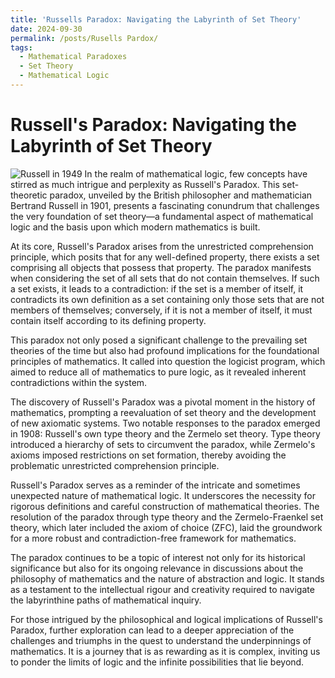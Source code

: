 ```yaml
---
title: 'Russells Paradox: Navigating the Labyrinth of Set Theory'
date: 2024-09-30
permalink: /posts/Rusells Pardox/
tags:
  - Mathematical Paradoxes
  - Set Theory
  - Mathematical Logic
---
```


# Russell's Paradox: Navigating the Labyrinth of Set Theory
![Russell in 1949](https://upload.wikimedia.org/wikipedia/commons/thumb/0/09/Bertrand_Russell_1949.jpg/330px-Bertrand_Russell_1949.jpg)
In the realm of mathematical logic, few concepts have stirred as much intrigue and perplexity as Russell's Paradox. This set-theoretic paradox, unveiled by the British philosopher and mathematician Bertrand Russell in 1901, presents a fascinating conundrum that challenges the very foundation of set theory—a fundamental aspect of mathematical logic and the basis upon which modern mathematics is built.

At its core, Russell's Paradox arises from the unrestricted comprehension principle, which posits that for any well-defined property, there exists a set comprising all objects that possess that property. The paradox manifests when considering the set of all sets that do not contain themselves. If such a set exists, it leads to a contradiction: if the set is a member of itself, it contradicts its own definition as a set containing only those sets that are not members of themselves; conversely, if it is not a member of itself, it must contain itself according to its defining property.

This paradox not only posed a significant challenge to the prevailing set theories of the time but also had profound implications for the foundational principles of mathematics. It called into question the logicist program, which aimed to reduce all of mathematics to pure logic, as it revealed inherent contradictions within the system.

The discovery of Russell's Paradox was a pivotal moment in the history of mathematics, prompting a reevaluation of set theory and the development of new axiomatic systems. Two notable responses to the paradox emerged in 1908: Russell's own type theory and the Zermelo set theory. Type theory introduced a hierarchy of sets to circumvent the paradox, while Zermelo's axioms imposed restrictions on set formation, thereby avoiding the problematic unrestricted comprehension principle.

Russell's Paradox serves as a reminder of the intricate and sometimes unexpected nature of mathematical logic. It underscores the necessity for rigorous definitions and careful construction of mathematical theories. The resolution of the paradox through type theory and the Zermelo-Fraenkel set theory, which later included the axiom of choice (ZFC), laid the groundwork for a more robust and contradiction-free framework for mathematics.

The paradox continues to be a topic of interest not only for its historical significance but also for its ongoing relevance in discussions about the philosophy of mathematics and the nature of abstraction and logic. It stands as a testament to the intellectual rigour and creativity required to navigate the labyrinthine paths of mathematical inquiry.

For those intrigued by the philosophical and logical implications of Russell's Paradox, further exploration can lead to a deeper appreciation of the challenges and triumphs in the quest to understand the underpinnings of mathematics. It is a journey that is as rewarding as it is complex, inviting us to ponder the limits of logic and the infinite possibilities that lie beyond.
